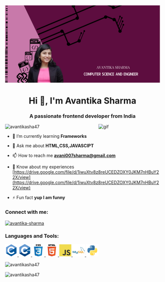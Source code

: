 ![logo](https://github.com/avantikasha47/avantikasha47/blob/main/Modern%20Minimal%20Technology%20Background%20Banner%20(1).png)
<h1 align="center">Hi 👋, I'm Avantika Sharma</h1>
<h3 align="center">A passionate frontend developer from India</h3>

<img align="right" alt="gif" width="200" src="https://cdn.dribbble.com/users/1857592/screenshots/3848396/character-typing.gif">

<p align="left"> <img src="https://komarev.com/ghpvc/?username=avantikasha47&label=Profile%20views&color=0e75b6&style=flat" alt="avantikasha47" /> </p>

- 🌱 I’m currently learning **Frameworks**

- 💬 Ask me about **HTML,CSS,JAVASCIPT**

- 📫 How to reach me **avani007sharma@gmail.com**

- 📄 Know about my experiences [https://drive.google.com/file/d/1iwuXtv8z8reUCEDZOXY0JKM7nHBuY22X/view](https://drive.google.com/file/d/1iwuXtv8z8reUCEDZOXY0JKM7nHBuY22X/view)

- ⚡ Fun fact **yup I am funny**

<h3 align="left">Connect with me:</h3>
<p align="left">
<a href="https://linkedin.com/in/avantika-sharma" target="blank"><img align="center" src="https://raw.githubusercontent.com/rahuldkjain/github-profile-readme-generator/master/src/images/icons/Social/linked-in-alt.svg" alt="avantika-sharma" height="30" width="40" /></a>
</p>

<h3 align="left">Languages and Tools:</h3>
<p align="left"> <a href="https://www.cprogramming.com/" target="_blank" rel="noreferrer"> <img src="https://raw.githubusercontent.com/devicons/devicon/master/icons/c/c-original.svg" alt="c" width="40" height="40"/> </a> <a href="https://www.w3schools.com/cpp/" target="_blank" rel="noreferrer"> <img src="https://raw.githubusercontent.com/devicons/devicon/master/icons/cplusplus/cplusplus-original.svg" alt="cplusplus" width="40" height="40"/> </a> <a href="https://www.w3schools.com/css/" target="_blank" rel="noreferrer"> <img src="https://raw.githubusercontent.com/devicons/devicon/master/icons/css3/css3-original-wordmark.svg" alt="css3" width="40" height="40"/> </a> <a href="https://www.w3.org/html/" target="_blank" rel="noreferrer"> <img src="https://raw.githubusercontent.com/devicons/devicon/master/icons/html5/html5-original-wordmark.svg" alt="html5" width="40" height="40"/> </a> <a href="https://developer.mozilla.org/en-US/docs/Web/JavaScript" target="_blank" rel="noreferrer"> <img src="https://raw.githubusercontent.com/devicons/devicon/master/icons/javascript/javascript-original.svg" alt="javascript" width="40" height="40"/> </a> <a href="https://www.mysql.com/" target="_blank" rel="noreferrer"> <img src="https://raw.githubusercontent.com/devicons/devicon/master/icons/mysql/mysql-original-wordmark.svg" alt="mysql" width="40" height="40"/> </a> <a href="https://www.python.org" target="_blank" rel="noreferrer"> <img src="https://raw.githubusercontent.com/devicons/devicon/master/icons/python/python-original.svg" alt="python" width="40" height="40"/> </a> </p>

<p><img align="center" src="https://github-readme-stats.vercel.app/api/top-langs?username=avantikasha47&show_icons=true&locale=en&layout=compact" alt="avantikasha47" /></p>

<p><img align="center" src="https://github-readme-streak-stats.herokuapp.com/?user=avantikasha47&" alt="avantikasha47" /></p>
